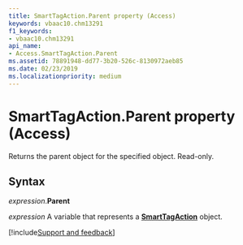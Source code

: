 ```yaml
---
title: SmartTagAction.Parent property (Access)
keywords: vbaac10.chm13291
f1_keywords:
- vbaac10.chm13291
api_name:
- Access.SmartTagAction.Parent
ms.assetid: 78891948-dd77-3b20-526c-8130972aeb85
ms.date: 02/23/2019
ms.localizationpriority: medium
---
```



# SmartTagAction.Parent property (Access)

Returns the parent object for the specified object. Read-only.


## Syntax

_expression_.**Parent**

_expression_ A variable that represents a **[SmartTagAction](Access.SmartTagAction.md)** object.




[!include[Support and feedback](~/includes/feedback-boilerplate.md)]